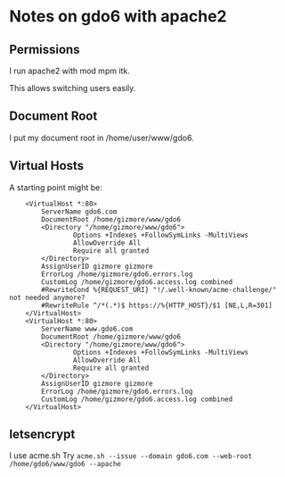 # Notes on gdo6 with apache2

## Permissions

I run apache2 with mod mpm itk.

This allows switching users easily.


## Document Root

I put my document root in /home/user/www/gdo6.


## Virtual Hosts

A starting point might be:

```
    <VirtualHost *:80>
        ServerName gdo6.com
        DocumentRoot /home/gizmore/www/gdo6
        <Directory "/home/gizmore/www/gdo6">
                Options +Indexes +FollowSymLinks -MultiViews
                AllowOverride All
                Require all granted
        </Directory>
        AssignUserID gizmore gizmore
        ErrorLog /home/gizmore/gdo6.errors.log
        CustomLog /home/gizmore/gdo6.access.log combined
        #RewriteCond %{REQUEST_URI} "!/.well-known/acme-challenge/" not needed anymore?
        #RewriteRule ^/*(.*)$ https://%{HTTP_HOST}/$1 [NE,L,R=301]
    </VirtualHost>
    <VirtualHost *:80>
        ServerName www.gdo6.com
        DocumentRoot /home/gizmore/www/gdo6
        <Directory "/home/gizmore/www/gdo6">
                Options +Indexes +FollowSymLinks -MultiViews
                AllowOverride All
                Require all granted
        </Directory>
        AssignUserID gizmore gizmore
        ErrorLog /home/gizmore/gdo6.errors.log
        CustomLog /home/gizmore/gdo6.access.log combined
    </VirtualHost>
```

## letsencrypt

I use acme.sh
Try `acme.sh --issue --domain gdo6.com --web-root /home/gdo6/www/gdo6 --apache`
